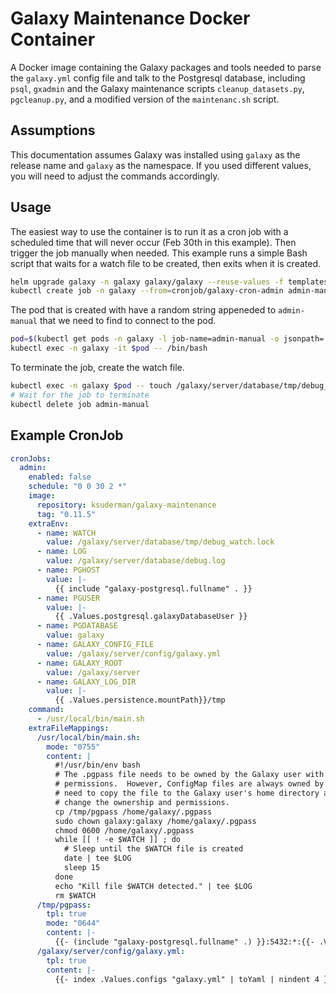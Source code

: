 # Galaxy Maintenance Docker Container

A Docker image containing the Galaxy packages and tools needed to parse the `galaxy.yml` config file and talk to the Postgresql database, including `psql`, `gxadmin` and the Galaxy maintenance scripts `cleanup_datasets.py`, `pgcleanup.py`, and a modified version of the `maintenanc.sh` script.

## Assumptions
This documentation assumes Galaxy was installed using `galaxy` as the release name and `galaxy` as the namespace.  If you used different values, you will need to adjust the commands accordingly.

## Usage

The easiest way to use the container is to run it as a cron job with a scheduled time that will never occur (Feb 30th in this example). Then trigger the job manually when needed.  This example runs a simple Bash script that waits for a watch file to be created, then exits when it is created.

```bash
helm upgrade galaxy -n galaxy galaxy/galaxy --reuse-values -f templates/admin.yaml
kubectl create job -n galaxy --from=cronjob/galaxy-cron-admin admin-manual
```
The pod that is created with have a random string appeneded to `admin-manual` that we need to find to connect to the pod.

```bash
pod=$(kubectl get pods -n galaxy -l job-name=admin-manual -o jsonpath='{.items[0].metadata.name}')
kubectl exec -n galaxy -it $pod -- /bin/bash
```
To terminate the job, create the watch file.

```bash
kubectl exec -n galaxy $pod -- touch /galaxy/server/database/tmp/debug_watch.lock
# Wait for the job to terminate
kubectl delete job admin-manual
```

## Example CronJob
```yaml
cronJobs:
  admin:
    enabled: false
    schedule: "0 0 30 2 *"
    image:
      repository: ksuderman/galaxy-maintenance
      tag: "0.11.5"
    extraEnv:
      - name: WATCH
        value: /galaxy/server/database/tmp/debug_watch.lock
      - name: LOG
        value: /galaxy/server/database/debug.log
      - name: PGHOST
        value: |-
          {{ include "galaxy-postgresql.fullname" . }}
      - name: PGUSER
        value: |-
          {{ .Values.postgresql.galaxyDatabaseUser }}
      - name: PGDATABASE
        value: galaxy
      - name: GALAXY_CONFIG_FILE
        value: /galaxy/server/config/galaxy.yml
      - name: GALAXY_ROOT
        value: /galaxy/server
      - name: GALAXY_LOG_DIR
        value: |-
          {{ .Values.persistence.mountPath}}/tmp
    command:
      - /usr/local/bin/main.sh
    extraFileMappings:
      /usr/local/bin/main.sh:
        mode: "0755"
        content: |
          #!/usr/bin/env bash
          # The .pgpass file needs to be owned by the Galaxy user with 0600
          # permissions.  However, ConfigMap files are always owned by root.  So we
          # need to copy the file to the Galaxy user's home directory and
          # change the ownership and permissions.
          cp /tmp/pgpass /home/galaxy/.pgpass
          sudo chown galaxy:galaxy /home/galaxy/.pgpass
          chmod 0600 /home/galaxy/.pgpass
          while [[ ! -e $WATCH ]] ; do
            # Sleep until the $WATCH file is created
            date | tee $LOG
            sleep 15
          done
          echo "Kill file $WATCH detected." | tee $LOG
          rm $WATCH
      /tmp/pgpass:
        tpl: true
        mode: "0644"
        content: |-
          {{- (include "galaxy-postgresql.fullname" .) }}:5432:*:{{- .Values.postgresql.galaxyDatabaseUser }}:{{- (include "galaxy.galaxyDbPassword" .) }}
      /galaxy/server/config/galaxy.yml:
        tpl: true
        content: |-
          {{- index .Values.configs "galaxy.yml" | toYaml | nindent 4 }}

```

